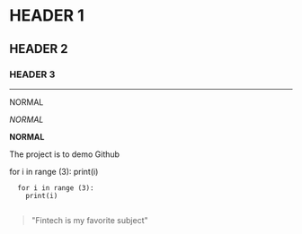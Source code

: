 # HEADER 1
## HEADER 2
### HEADER 3

---

NORMAL

*NORMAL*

**NORMAL**

The project is to demo Github

for i in range (3):
    print(i)


```
  for i in range (3):
    print(i)
  
  ```

> "Fintech is my favorite subject"
